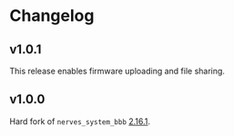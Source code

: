 # Changelog

## v1.0.1

This release enables firmware uploading and file sharing.

## v1.0.0

Hard fork of `nerves_system_bbb` [2.16.1](https://github.com/nerves-project/nerves_system_bbb/releases/tag/v2.16.1).

